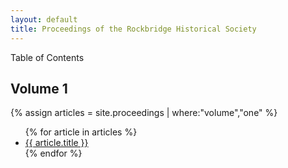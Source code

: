 ```yaml
---
layout: default
title: Proceedings of the Rockbridge Historical Society
---
```




Table of Contents

## Volume 1 

{% assign articles = site.proceedings | where:"volume","one"  %}
<ul>
	{% for article in articles  %}
	<li><a href="{{ article.url | relative_url }}">{{ article.title }}</a></li>
	 {% endfor %}
</ul> 
